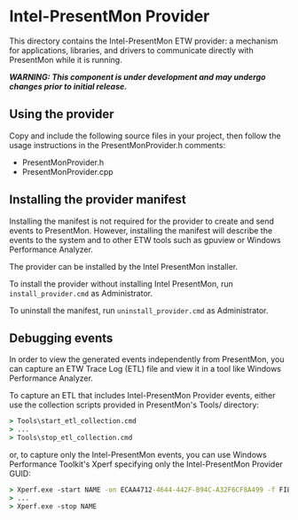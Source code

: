 # Intel-PresentMon Provider

This directory contains the Intel-PresentMon ETW provider: a mechanism for applications, libraries,
and drivers to communicate directly with PresentMon while it is running.

**_WARNING: This component is under development and may undergo changes prior to initial release._**

## Using the provider

Copy and include the following source files in your project, then follow the usage instructions in
the PresentMonProvider.h comments:

- PresentMonProvider.h
- PresentMonProvider.cpp

## Installing the provider manifest

Installing the manifest is not required for the provider to create and send events to PresentMon.
However, installing the manifest will describe the events to the system and to other ETW tools such
as gpuview or Windows Performance Analyzer.

The provider can be installed by the Intel PresentMon installer.

To install the provider without installing Intel PresentMon, run `install_provider.cmd` as
Administrator.

To uninstall the manifest, run `uninstall_provider.cmd` as Administrator.

## Debugging events

In order to view the generated events independently from PresentMon, you can capture an ETW Trace
Log (ETL) file and view it in a tool like Windows Performance Analyzer.

To capture an ETL that includes Intel-PresentMon Provider events, either use the collection scripts
provided in PresentMon's Tools/ directory:

```bat
> Tools\start_etl_collection.cmd
> ...
> Tools\stop_etl_collection.cmd
```

or, to capture only the Intel-PresentMon events, you can use Windows Performance Toolkit's Xperf
specifying only the Intel-PresentMon Provider GUID:

```bat
> Xperf.exe -start NAME -on ECAA4712-4644-442F-B94C-A32F6CF8A499 -f FILE.etl
> ...
> Xperf.exe -stop NAME
```

